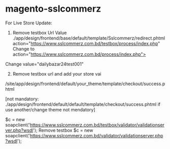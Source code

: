 # magento-sslcommerz


For Live Store Update:

1. Remove testbox  Url  Value ./app/design/frontend/base/default/template/Sslcommerz/redirect.phtml
action="https://www.sslcommerz.com.bd/testbox/process/index.php" Change to 
action="https://www.sslcommerz.com.bd/process/index.php">


<input type="hidden" name="store_id" value="test"> Change value="dailybazar24test001" 

2. Remove testbox url and add your store vai

/site/app/design/frontend/default/your_theme/template/checkout/success.phtml 

[not mandatory: ./app/design/frontend/default/default/template/checkout/success.phtml if use another/change theme not mendatory]


$c = new soapclient('https://www.sslcommerz.com.bd/testbox/validator/validationserver.php?wsdl');  Remove testbox
$c = new soapclient('https://www.sslcommerz.com.bd/validator/validationserver.php?wsdl');
